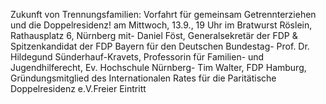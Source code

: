 Zukunft von Trennungsfamilien: Vorfahrt für gemeinsam Getrennterziehen und die Doppelresidenz! am Mittwoch, 13.9., 19 Uhr  im Bratwurst Röslein, Rathausplatz 6, Nürnberg mit- Daniel Föst, Generalsekretär der FDP & Spitzenkandidat der FDP Bayern für den Deutschen Bundestag- Prof. Dr. Hildegund Sünderhauf-Kravets, Professorin für Familien- und Jugendhilferecht, Ev. Hochschule Nürnberg- Tim Walter, FDP Hamburg, Gründungsmitglied des Internationalen Rates für die Paritätische Doppelresidenz e.V.Freier Eintritt

